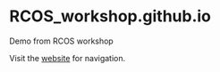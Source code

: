 # RCOS_workshop.github.io
Demo from RCOS workshop

Visit the <a href="https://JRMS252.github.io/RCOS_workshop.github.io/">website</a> for navigation.
